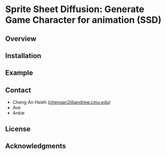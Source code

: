 # Sprite Sheet Diffusion: Generate Game Character for animation (SSD)
## Overview
## Installation
## Example


## Contact
* Cheng An Hsieh (chengan2@andrew.cmu.edu)
* Ave
* Ankie

## License
## Acknowledgments